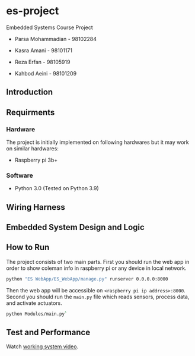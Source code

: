 # es-project
Embedded Systems Course Project

- Parsa Mohammadian - 98102284

- Kasra Amani - 98101171

- Reza Erfan - 98105919

- Kahbod Aeini - 98101209

## Introduction

## Requirments
### Hardware
The project is initially implemented on following hardwares but it may work on similar hardwares:
- Raspberry pi 3b+

### Software
- Python 3.0 (Tested on Python 3.9)

## Wiring Harness
## Embedded System Design and Logic

## How to Run
The project consists of two main parts. First you should run the web app in order to show coleman info in raspberry pi or any device in local network.
```bash
python "ES WebApp/ES_WebApp/manage.py" runserver 0.0.0.0:8000
```
Then the web app will be accessible on `<raspberry pi ip address>:8000`.
Second you should run the `main.py` file which reads sensors, process data, and activate actuators.
```bash
python Modules/main.py`
```
## Test and Performance
Watch [working system video](./Documentation/Video.MOV).
